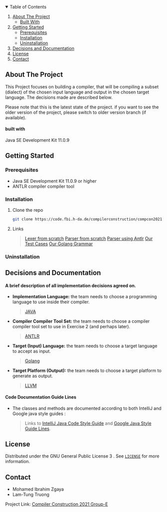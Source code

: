<!-- TABLE OF CONTENTS -->

<details open="open">
  <summary>Table of Contents</summary>
  <ol>
    <li>
      <a href="#about-the-project">About The Project</a>
      <ul>
        <li><a href="#built-with">Built With</a></li>
      </ul>
    </li>
    <li>
      <a href="#getting-started">Getting Started</a>
      <ul>
        <li><a href="#prerequisites">Prerequisites</a></li>
        <li><a href="#installation">Installation</a></li>
        <li><a href="#uninstallation">Uninstallation</a></li>
      </ul>
    </li>
    <li><a href="#Desicions-and-Documentation">Decisions and Documentation</a></li>
    <li><a href="#license">License</a></li>
    <li><a href="#contact">Contact</a></li>
  </ol>
</details>



<!-- ABOUT THE PROJECT -->

## About The Project

This Project focuses on building a compiler, that will be compiling a subset (dialect) of the chosen input language and output in the chosen target language. The decisions made are described below. 

Please note that this is the latest state of the project. if you want to see the older version of the project, please switch to older version branch (if available).

<!-- BUILT WITH -->

#### built with

Java SE Development Kit 11.0.9

<!-- GETTING STARTED -->

## Getting Started

<!--  prerequisites --> 

### Prerequisites

- Java SE Development Kit 11.0.9 or higher
- ANTLR compiler compiler tool


<!-- INSTALLATION -->

### Installation

1. Clone the repo
   ```bash
   git clone https://code.fbi.h-da.de/compilerconstruction/compcon2021/X-Raster-E.git
   ```
2. Links
   >[Lexer from scratch](https://code.fbi.h-da.de/compilerconstruction/compcon2021/X-Raster-E/-/tree/master/src/main/java/lexer)
   >[Parser from scratch](https://code.fbi.h-da.de/compilerconstruction/compcon2021/X-Raster-E/-/tree/master/src/main/java/parser)
   >[Parser using Antlr](https://code.fbi.h-da.de/compilerconstruction/compcon2021/X-Raster-E/-/tree/master/src/main/java/antlr)
   >[Our Test Cases](https://code.fbi.h-da.de/compilerconstruction/compcon2021/X-Raster-E/-/tree/master/src/main/resources/go)
   >[Our Golang Grammar](https://code.fbi.h-da.de/compilerconstruction/compcon2021/X-Raster-E/-/blob/master/src/main/resources/grammar/goSubset.g4)

### Uninstallation

<!-- DOCUMENTATION -->

## Decisions and Documentation
#### A brief description of all implementation decisions agreed on.

- **Implementation Language:** the team needs to choose a programming language to use inside their compiler.
	
	>[JAVA](https://www.java.com/en/)
	
- **Compiler Compiler Tool Set:** the team needs to choose a compiler compiler tool set to use in Exercise 2 (and perhaps later).
	
	>[ANTLR](https://www.antlr.org/)
	
- **Target (Input) Language:** the team needs to choose a target language to accept as input.
	
	>[Golang](https://www.golang.org/)

- **Target Platform (Output):** the team needs to choose a target platform to generate as output.
	
	>[LLVM](https://www.llvm.org/)



#### Code Documentation Guide Lines

- The classes and methods are documented according to both IntelliJ and Google java style guides :
  
  >Links to [IntelliJ Java Code Style Guide](https://www.jetbrains.com/help/idea/code-style-java.html) and [Google Java Style Guide Lines](https://google.github.io/styleguide/javaguide.html).

<!-- LICENSE -->

## License

Distributed under the GNU General Public License 3 . See [`LICENSE`](https://code.fbi.h-da.de/compilerconstruction/compcon2021/X-Raster-E/-/blob/master/LICENSE) for more information.


<!-- CONTACT -->
## Contact

  - Mohamed Ibrahim Zgaya
  - Lam-Tung Truong
  


Project Link: [Compiler Construction 2021 Group-E](https://code.fbi.h-da.de/compilerconstruction/compcon2021/X-Raster-E)

